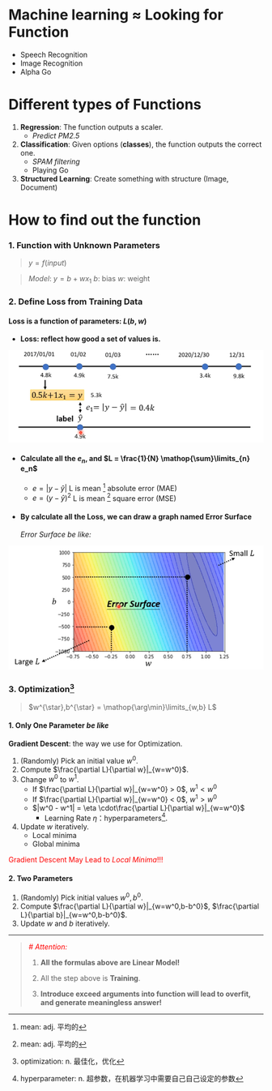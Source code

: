 # Machine learning $\approx$ Looking for Function
- Speech Recognition
- Image Recognition 
- Alpha Go

# Different types of Functions
1. **Regression**: The function outputs a scaler.
	- *Predict PM2.5*
2. **Classification**: Given options (**classes**), the function outputs the correct one.
	- *SPAM filtering*
	- Playing Go
3. **Structured Learning**: Create something with structure (Image, Document)

# How to find out the function

### 1. Function with Unknown Parameters

> $y = f(input)$

> *Model*: $y = b + wx_1$
> $b$: bias  $w$: weight

### 2. Define Loss from Training Data

#### Loss is a function of parameters: $L(b,w)$

- **Loss: reflect how good a set of values is.**

![Loss.png](../assets/Loss.png)
- #### **Calculate all the $e_n$, and $L = \frac{1}{N} \mathop{\sum}\limits_{n} e_n$**
	- $e=|y-\hat{y}|$ L is mean [^1] absolute error (MAE)
	- $e=(y-\hat{y})^2$ L is mean [^1] square error (MSE) 

- #### By calculate all the Loss, we can draw a graph named Error Surface

	*Error Surface be like:*

![ErrorSSurface.png](../assets/ErrorSurface.png)

### 3. Optimization[^2] 

> $w^{\star},b^{\star} = \mathop{\arg\min}\limits_{w,b} L$

#### 1. Only One Parameter *be like*

**Gradient Descent**: the way we use for Optimization.
1. (Randomly) Pick an initial value $w^0$.
2. Compute $\frac{\partial L}{\partial w}|_{w=w^0}$.
3. Change $w^0$ to $w^1$.
	- If $\frac{\partial L}{\partial w}|_{w=w^0} > 0$, $w^1 < w^0$ 
	- If $\frac{\partial L}{\partial w}|_{w=w^0} < 0$, $w^1 > w^0$ 
	- $|w^0 - w^1| = \eta \cdot\frac{\partial L}{\partial w}|_{w=w^0}$
		- Learning Rate $\eta$：hyperparameters[^3].
4. Update $w$ iteratively.
	- Local minima
	- Global minima
<p style="color : red">Gradient Descent May Lead to <i>Local Minima</i>!!!</p> 

#### 2. Two Parameters

1. (Randomly) Pick initial values $w^0,b^0$.
2. Compute $\frac{\partial L}{\partial w}|_{w=w^0,b-b^0}$, $\frac{\partial L}{\partial b}|_{w=w^0,b-b^0}$.
3. Update $w$ and $b$ iteratively.

---

> <span style="color: red"><i># Attention:</i></span>
> 
> 1. **All the formulas above are Linear Model!**
>
> 2. All the step above is **Training**.
> 
> 3. **Introduce exceed arguments into function will lead to overfit, and generate meaningless answer!**


[^1]: mean: adj. 平均的
[^2]: optimization: n. 最佳化，优化
[^3]: hyperparameter: n. 超参数，在机器学习中需要自己自己设定的参数